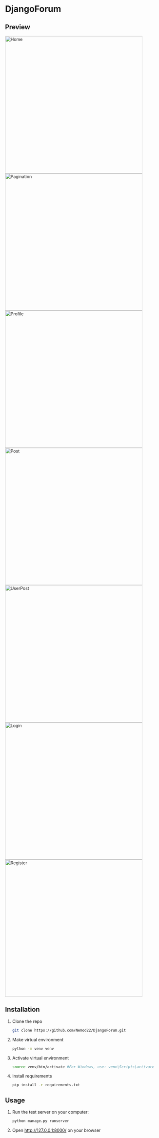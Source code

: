 # DjangoForum
## Preview

<img src="https://github.com/Nemod22/DjangoForum/assets/32578790/b78ee0a6-af79-46aa-905e-1cb4cbd37a2c" alt="Home" width="450px">
<img src="https://github.com/Nemod22/DjangoForum/assets/32578790/7d9c85ae-f9d0-408e-bf8e-3d7713a1f279" alt="Pagination" width="450px">
<img src="https://github.com/Nemod22/DjangoForum/assets/32578790/e796ec1e-2653-4c67-b5ff-7b81bad30593" alt="Profile" width="450px">
<img src="https://github.com/Nemod22/DjangoForum/assets/32578790/6e695a0c-9014-4aa9-9e10-f8e36b5a6c18" alt="Post" width="450px">
<img src="https://github.com/Nemod22/DjangoForum/assets/32578790/13a2a3bf-2fa6-4e89-97da-5ce47a1a559d" alt="UserPost" width="450px">
<img src="https://github.com/Nemod22/DjangoForum/assets/32578790/4a6926de-3272-442b-9a33-d384e3c5469b" alt="Login" width="450px">
<img src="https://github.com/Nemod22/DjangoForum/assets/32578790/0fe30321-7b2e-4142-8619-d4c05398bb79" alt="Register" width="450px">

## Installation
1. Clone the repo
   ```sh
   git clone https://github.com/Nemod22/DjangoForum.git
   ```
2. Make virtual environment
   ```sh
   python -m venv venv
   ```
3. Activate virtual environment
   ```sh
   source venv/bin/activate #For Windows, use: venv\Scripts\activate
   ```
4. Install requirements
   ```sh
   pip install -r requirements.txt
   ```

## Usage
1. Run the test server on your computer:
   ```sh
   python manage.py runserver
   ```
2. Open http://127.0.0.1:8000/ on your browser
